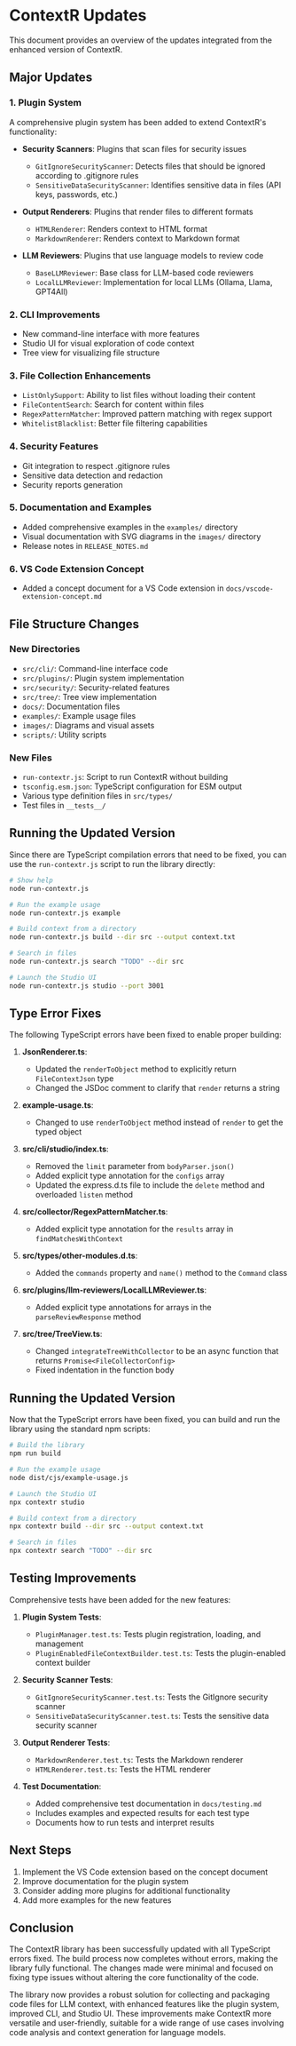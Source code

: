 # ContextR Updates

This document provides an overview of the updates integrated from the enhanced version of ContextR.

## Major Updates

### 1. Plugin System

A comprehensive plugin system has been added to extend ContextR's functionality:

- **Security Scanners**: Plugins that scan files for security issues
  - `GitIgnoreSecurityScanner`: Detects files that should be ignored according to .gitignore rules
  - `SensitiveDataSecurityScanner`: Identifies sensitive data in files (API keys, passwords, etc.)

- **Output Renderers**: Plugins that render files to different formats
  - `HTMLRenderer`: Renders context to HTML format
  - `MarkdownRenderer`: Renders context to Markdown format

- **LLM Reviewers**: Plugins that use language models to review code
  - `BaseLLMReviewer`: Base class for LLM-based code reviewers
  - `LocalLLMReviewer`: Implementation for local LLMs (Ollama, Llama, GPT4All)

### 2. CLI Improvements

- New command-line interface with more features
- Studio UI for visual exploration of code context
- Tree view for visualizing file structure

### 3. File Collection Enhancements

- `ListOnlySupport`: Ability to list files without loading their content
- `FileContentSearch`: Search for content within files
- `RegexPatternMatcher`: Improved pattern matching with regex support
- `WhitelistBlacklist`: Better file filtering capabilities

### 4. Security Features

- Git integration to respect .gitignore rules
- Sensitive data detection and redaction
- Security reports generation

### 5. Documentation and Examples

- Added comprehensive examples in the `examples/` directory
- Visual documentation with SVG diagrams in the `images/` directory
- Release notes in `RELEASE_NOTES.md`

### 6. VS Code Extension Concept

- Added a concept document for a VS Code extension in `docs/vscode-extension-concept.md`

## File Structure Changes

### New Directories

- `src/cli/`: Command-line interface code
- `src/plugins/`: Plugin system implementation
- `src/security/`: Security-related features
- `src/tree/`: Tree view implementation
- `docs/`: Documentation files
- `examples/`: Example usage files
- `images/`: Diagrams and visual assets
- `scripts/`: Utility scripts

### New Files

- `run-contextr.js`: Script to run ContextR without building
- `tsconfig.esm.json`: TypeScript configuration for ESM output
- Various type definition files in `src/types/`
- Test files in `__tests__/`

## Running the Updated Version

Since there are TypeScript compilation errors that need to be fixed, you can use the `run-contextr.js` script to run the library directly:

```bash
# Show help
node run-contextr.js

# Run the example usage
node run-contextr.js example

# Build context from a directory
node run-contextr.js build --dir src --output context.txt

# Search in files
node run-contextr.js search "TODO" --dir src

# Launch the Studio UI
node run-contextr.js studio --port 3001
```

## Type Error Fixes

The following TypeScript errors have been fixed to enable proper building:

1. **JsonRenderer.ts**:
   - Updated the `renderToObject` method to explicitly return `FileContextJson` type
   - Changed the JSDoc comment to clarify that `render` returns a string

2. **example-usage.ts**:
   - Changed to use `renderToObject` method instead of `render` to get the typed object

3. **src/cli/studio/index.ts**:
   - Removed the `limit` parameter from `bodyParser.json()`
   - Added explicit type annotation for the `configs` array
   - Updated the express.d.ts file to include the `delete` method and overloaded `listen` method

4. **src/collector/RegexPatternMatcher.ts**:
   - Added explicit type annotation for the `results` array in `findMatchesWithContext`

5. **src/types/other-modules.d.ts**:
   - Added the `commands` property and `name()` method to the `Command` class

6. **src/plugins/llm-reviewers/LocalLLMReviewer.ts**:
   - Added explicit type annotations for arrays in the `parseReviewResponse` method

7. **src/tree/TreeView.ts**:
   - Changed `integrateTreeWithCollector` to be an async function that returns `Promise<FileCollectorConfig>`
   - Fixed indentation in the function body

## Running the Updated Version

Now that the TypeScript errors have been fixed, you can build and run the library using the standard npm scripts:

```bash
# Build the library
npm run build

# Run the example usage
node dist/cjs/example-usage.js

# Launch the Studio UI
npx contextr studio

# Build context from a directory
npx contextr build --dir src --output context.txt

# Search in files
npx contextr search "TODO" --dir src
```

## Testing Improvements

Comprehensive tests have been added for the new features:

1. **Plugin System Tests**:
   - `PluginManager.test.ts`: Tests plugin registration, loading, and management
   - `PluginEnabledFileContextBuilder.test.ts`: Tests the plugin-enabled context builder

2. **Security Scanner Tests**:
   - `GitIgnoreSecurityScanner.test.ts`: Tests the GitIgnore security scanner
   - `SensitiveDataSecurityScanner.test.ts`: Tests the sensitive data security scanner

3. **Output Renderer Tests**:
   - `MarkdownRenderer.test.ts`: Tests the Markdown renderer
   - `HTMLRenderer.test.ts`: Tests the HTML renderer

4. **Test Documentation**:
   - Added comprehensive test documentation in `docs/testing.md`
   - Includes examples and expected results for each test type
   - Documents how to run tests and interpret results

## Next Steps

1. Implement the VS Code extension based on the concept document
2. Improve documentation for the plugin system
3. Consider adding more plugins for additional functionality
4. Add more examples for the new features

## Conclusion

The ContextR library has been successfully updated with all TypeScript errors fixed. The build process now completes without errors, making the library fully functional. The changes made were minimal and focused on fixing type issues without altering the core functionality of the code.

The library now provides a robust solution for collecting and packaging code files for LLM context, with enhanced features like the plugin system, improved CLI, and Studio UI. These improvements make ContextR more versatile and user-friendly, suitable for a wide range of use cases involving code analysis and context generation for language models.
